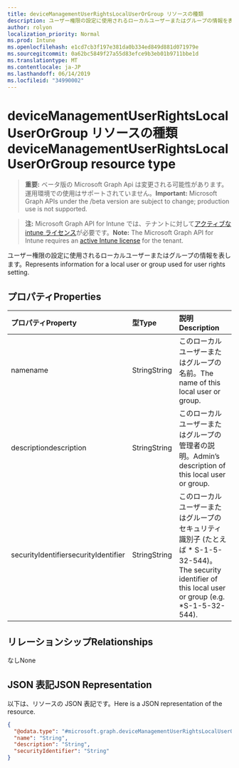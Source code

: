 ```yaml
---
title: deviceManagementUserRightsLocalUserOrGroup リソースの種類
description: ユーザー権限の設定に使用されるローカルユーザーまたはグループの情報を表します。
author: rolyon
localization_priority: Normal
ms.prod: Intune
ms.openlocfilehash: e1cd7cb3f197e381da0b334ed849d881d071979e
ms.sourcegitcommit: 0a62bc5849f27a55d83efce9b3eb01b9711bbe1d
ms.translationtype: MT
ms.contentlocale: ja-JP
ms.lasthandoff: 06/14/2019
ms.locfileid: "34990002"
---
```

# <a name="devicemanagementuserrightslocaluserorgroup-resource-type"></a><span data-ttu-id="3568a-103">deviceManagementUserRightsLocalUserOrGroup リソースの種類</span><span class="sxs-lookup"><span data-stu-id="3568a-103">deviceManagementUserRightsLocalUserOrGroup resource type</span></span>

> <span data-ttu-id="3568a-104">**重要:** ベータ版の Microsoft Graph Api は変更される可能性があります。運用環境での使用はサポートされていません。</span><span class="sxs-lookup"><span data-stu-id="3568a-104">**Important:** Microsoft Graph APIs under the /beta version are subject to change; production use is not supported.</span></span>

> <span data-ttu-id="3568a-105">**注:** Microsoft Graph API for Intune では、テナントに対して[アクティブな intune ライセンス](https://go.microsoft.com/fwlink/?linkid=839381)が必要です。</span><span class="sxs-lookup"><span data-stu-id="3568a-105">**Note:** The Microsoft Graph API for Intune requires an [active Intune license](https://go.microsoft.com/fwlink/?linkid=839381) for the tenant.</span></span>

<span data-ttu-id="3568a-106">ユーザー権限の設定に使用されるローカルユーザーまたはグループの情報を表します。</span><span class="sxs-lookup"><span data-stu-id="3568a-106">Represents information for a local user or group used for user rights setting.</span></span>

## <a name="properties"></a><span data-ttu-id="3568a-107">プロパティ</span><span class="sxs-lookup"><span data-stu-id="3568a-107">Properties</span></span>
|<span data-ttu-id="3568a-108">プロパティ</span><span class="sxs-lookup"><span data-stu-id="3568a-108">Property</span></span>|<span data-ttu-id="3568a-109">型</span><span class="sxs-lookup"><span data-stu-id="3568a-109">Type</span></span>|<span data-ttu-id="3568a-110">説明</span><span class="sxs-lookup"><span data-stu-id="3568a-110">Description</span></span>|
|:---|:---|:---|
|<span data-ttu-id="3568a-111">name</span><span class="sxs-lookup"><span data-stu-id="3568a-111">name</span></span>|<span data-ttu-id="3568a-112">String</span><span class="sxs-lookup"><span data-stu-id="3568a-112">String</span></span>|<span data-ttu-id="3568a-113">このローカルユーザーまたはグループの名前。</span><span class="sxs-lookup"><span data-stu-id="3568a-113">The name of this local user or group.</span></span>|
|<span data-ttu-id="3568a-114">description</span><span class="sxs-lookup"><span data-stu-id="3568a-114">description</span></span>|<span data-ttu-id="3568a-115">String</span><span class="sxs-lookup"><span data-stu-id="3568a-115">String</span></span>|<span data-ttu-id="3568a-116">このローカルユーザーまたはグループの管理者の説明。</span><span class="sxs-lookup"><span data-stu-id="3568a-116">Admin’s description of this local user or group.</span></span>|
|<span data-ttu-id="3568a-117">securityIdentifier</span><span class="sxs-lookup"><span data-stu-id="3568a-117">securityIdentifier</span></span>|<span data-ttu-id="3568a-118">String</span><span class="sxs-lookup"><span data-stu-id="3568a-118">String</span></span>|<span data-ttu-id="3568a-119">このローカルユーザーまたはグループのセキュリティ識別子 (たとえば \* S-1-5-32-544)。</span><span class="sxs-lookup"><span data-stu-id="3568a-119">The security identifier of this local user or group (e.g. \*S-1-5-32-544).</span></span>|

## <a name="relationships"></a><span data-ttu-id="3568a-120">リレーションシップ</span><span class="sxs-lookup"><span data-stu-id="3568a-120">Relationships</span></span>
<span data-ttu-id="3568a-121">なし</span><span class="sxs-lookup"><span data-stu-id="3568a-121">None</span></span>

## <a name="json-representation"></a><span data-ttu-id="3568a-122">JSON 表記</span><span class="sxs-lookup"><span data-stu-id="3568a-122">JSON Representation</span></span>
<span data-ttu-id="3568a-123">以下は、リソースの JSON 表記です。</span><span class="sxs-lookup"><span data-stu-id="3568a-123">Here is a JSON representation of the resource.</span></span>
<!-- {
  "blockType": "resource",
  "@odata.type": "microsoft.graph.deviceManagementUserRightsLocalUserOrGroup"
}
-->
``` json
{
  "@odata.type": "#microsoft.graph.deviceManagementUserRightsLocalUserOrGroup",
  "name": "String",
  "description": "String",
  "securityIdentifier": "String"
}
```





